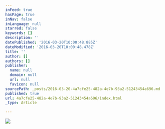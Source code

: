 ```yaml
---
inFeed: true
hasPage: true
inNav: false
inLanguage: null
starred: false
keywords: []
description: ''
datePublished: '2016-03-20T10:00:48.885Z'
dateModified: '2016-03-20T10:00:48.478Z'
title: ''
author: []
authors: []
publisher:
  name: null
  domain: null
  url: null
  favicon: null
sourcePath: _posts/2016-03-20-4a7cfe25-482a-4e7b-93a2-51243454a696.md
published: true
url: 4a7cfe25-482a-4e7b-93a2-51243454a696/index.html
_type: Article

---
```

![](https://the-grid-user-content.s3-us-west-2.amazonaws.com/fb916b31-2494-45c3-96d1-93a8c38ee5cc.jpg)